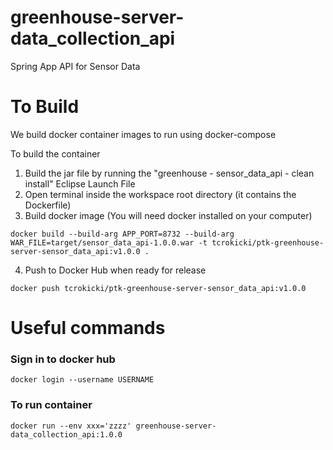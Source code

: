 # greenhouse-server-data_collection_api
Spring App API for Sensor Data


# To Build

We build docker container images to run using docker-compose

To build the container
1. Build the jar file by running the "greenhouse - sensor_data_api - clean install" Eclipse Launch File
2. Open terminal inside the workspace root directory (it contains the Dockerfile)
3. Build docker image (You will need docker installed on your computer)

```
docker build --build-arg APP_PORT=8732 --build-arg WAR_FILE=target/sensor_data_api-1.0.0.war -t tcrokicki/ptk-greenhouse-server-sensor_data_api:v1.0.0 .

```


4. Push to Docker Hub when ready for release

```
docker push tcrokicki/ptk-greenhouse-server-sensor_data_api:v1.0.0
```



# Useful commands

### Sign in to docker hub
`docker login --username USERNAME`

### To run container
`docker run --env xxx='zzzz' greenhouse-server-data_collection_api:1.0.0`